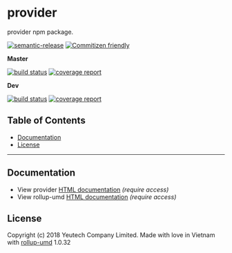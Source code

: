# provider

provider npm package.

[![semantic-release](https://img.shields.io/badge/%20%20%F0%9F%93%A6%F0%9F%9A%80-semantic--release-e10079.svg)](https://github.com/semantic-release/semantic-release)
[![Commitizen friendly](https://img.shields.io/badge/commitizen-friendly-brightgreen.svg)](http://commitizen.github.io/cz-cli/)

**Master**

[![build status](https://module.kopaxgroup.com/bootstrap-styled/provider/badges/master/build.svg)](https://module.kopaxgroup.com/bootstrap-styled/provider/commits/master)
[![coverage report](https://module.kopaxgroup.com/bootstrap-styled/provider/badges/master/coverage.svg)](https://module.kopaxgroup.com/bootstrap-styled/provider/commits/master)

**Dev**

[![build status](https://module.kopaxgroup.com/bootstrap-styled/provider/badges/dev/build.svg)](https://module.kopaxgroup.com/bootstrap-styled/provider/commits/dev)
[![coverage report](https://module.kopaxgroup.com/bootstrap-styled/provider/badges/dev/coverage.svg)](https://module.kopaxgroup.com/bootstrap-styled/provider/commits/dev)


## Table of Contents

  - [Documentation](#documentation)
  - [License](#license)

---
## Documentation

  - View provider [HTML documentation](https://bootstrap-styled.yeutech.com/provider) *(require access)*
  - View rollup-umd [HTML documentation](https://dev-tools.yeutech.com/rollup-umd) *(require access)*

## License

Copyright (c) 2018 Yeutech Company Limited. Made with love in Vietnam with [rollup-umd](https://module.kopaxgroup.com/dev-tools/rollup-umd/tags/v1.0.32) 1.0.32
